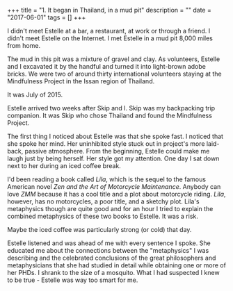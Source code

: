 +++
title = "1. It began in Thailand, in a mud pit"
description = ""
date = "2017-06-01"
tags = []
+++

I didn't meet Estelle at a bar, a restaurant, at work or through a friend. I didn't meet Estelle on the Internet. I met Estelle in a mud pit 8,000 miles from home.

The mud in this pit was a mixture of gravel and clay. As volunteers, Estelle and I excavated it by the handful and turned it into light-brown adobe bricks. We were two of around thirty international volunteers staying at the Mindfulness Project in the Issan region of Thailand.

It was July of 2015.

Estelle arrived two weeks after Skip and I. Skip was my backpacking trip companion. It was Skip who chose Thailand and found the Mindfulness Project.

The first thing I noticed about Estelle was that she spoke fast. I noticed that she spoke her mind. Her uninhibited style stuck out in project's more laid-back, passive atmosphere. From the beginning, Estelle could make me laugh just by being herself. Her style got my attention. One day I sat down next to her during an iced coffee break.

I'd been reading a book called *Lila*, which is the sequel to the famous American novel *Zen and the Art of Motorcycle Maintenance*. Anybody can love *ZMM* because it has a cool title and a plot about motorcycle riding. *Lila*, however, has no motorcycles, a poor title, and a sketchy plot. Lila's metaphysics though are quite good and for an hour I tried to explain the combined metaphysics of these two books to Estelle. It was a risk.

Maybe the iced coffee was particularly strong (or cold) that day.

Estelle listened and was ahead of me with every sentence I spoke. She educated me about the connections between the "metaphysics" I was describing and the celebrated conclusions of the great philosophers and metaphysicians that she had studied in detail while obtaining one or more of her PHDs. I shrank to the size of a mosquito. What I had suspected I knew to be true - Estelle was way too smart for me.
